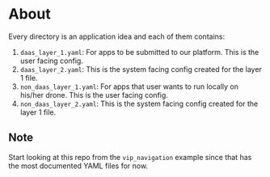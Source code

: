 # About
Every directory is an application idea and each of them contains:
1. `daas_layer_1.yaml`: For apps to be submitted to our platform. This is the user facing config.
2. `daas_layer_2.yaml`: This is the system facing config created for the layer 1 file.
3. `non_daas_layer_1.yaml`: For apps that user wants to run locally on his/her drone. This is the user facing config.
4. `non_daas_layer_2.yaml`: This is the system facing config created for the layer 1 file.

## Note
Start looking at this repo from the `vip_navigation` example since that has the most documented YAML files for now.